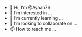 - 👋 Hi, I’m @Ayaan7S
- 👀 I’m interested in ...
- 🌱 I’m currently learning ...
- 💞️ I’m looking to collaborate on ...
- 📫 How to reach me ...

<!---
Ayaan7S/Ayaan7S is a ✨ special ✨ repository because its `README.md` (this file) appears on your GitHub profile.
You can click the Preview link to take a look at your changes.
--->
